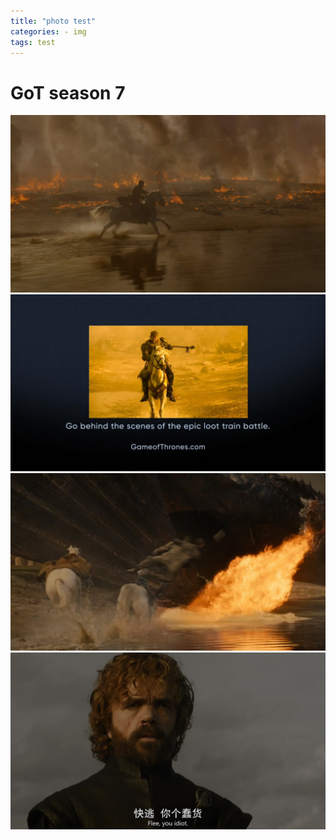 ```yaml
---
title: "photo test" 
categories: - img
tags: test
---
```


# GoT season 7 
![](../markdownPhoto/snapshot20170807155750.jpg)
![](../markdownPhoto/snapshot20170807160045.jpg)
![](../markdownPhoto/snapshot20170807160229.jpg)
![](../markdownPhoto/snapshot20170807160326.jpg)